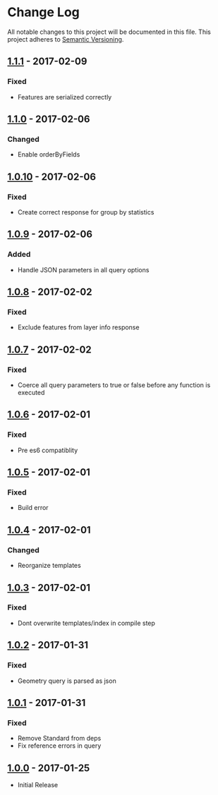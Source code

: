 # Change Log
All notable changes to this project will be documented in this file.
This project adheres to [Semantic Versioning](http://semver.org/).

## [1.1.1] - 2017-02-09
### Fixed
* Features are serialized correctly

## [1.1.0] - 2017-02-06
### Changed
* Enable orderByFields

## [1.0.10] - 2017-02-06
### Fixed
* Create correct response for group by statistics

## [1.0.9] - 2017-02-06
### Added
* Handle JSON parameters in all query options

## [1.0.8] - 2017-02-02
### Fixed
* Exclude features from layer info response

## [1.0.7] - 2017-02-02
### Fixed
* Coerce all query parameters to true or false before any function is executed

## [1.0.6] - 2017-02-01
### Fixed
* Pre es6 compatiblity

## [1.0.5] - 2017-02-01
### Fixed
* Build error

## [1.0.4] - 2017-02-01
### Changed
* Reorganize templates

## [1.0.3] - 2017-02-01
### Fixed
* Dont overwrite templates/index in compile step

## [1.0.2] - 2017-01-31
### Fixed
* Geometry query is parsed as json

## [1.0.1] - 2017-01-31
### Fixed
* Remove Standard from deps
* Fix reference errors in query

## [1.0.0] - 2017-01-25
* Initial Release

[1.1.1]: https://github.com/featureserver/featureserver/compare/v1.1.0..v1.1.1
[1.1.0]: https://github.com/featureserver/featureserver/compare/v1.0.10..v1.1.0
[1.0.10]: https://github.com/featureserver/featureserver/compare/v1.0.9..v1.0.10
[1.0.9]: https://github.com/featureserver/featureserver/compare/v1.0.8..v1.0.9
[1.0.8]: https://github.com/featureserver/featureserver/compare/v1.0.7..v1.0.8
[1.0.7]: https://github.com/featureserver/featureserver/compare/v1.0.6..v1.0.7
[1.0.6]: https://github.com/featureserver/featureserver/compare/v1.0.5..v1.0.6
[1.0.5]: https://github.com/featureserver/featureserver/compare/v1.0.4..v1.0.5
[1.0.4]: https://github.com/featureserver/featureserver/compare/v1.0.3..v1.0.4
[1.0.3]: https://github.com/featureserver/featureserver/compare/v1.0.2..v1.0.3
[1.0.2]: https://github.com/featureserver/featureserver/compare/v1.0.1..v1.0.2
[1.0.1]: https://github.com/featureserver/featureserver/compare/v1.0.0..v1.0.1
[1.0.0]: https://github.com/featureserver/featureserver/releases/tag/v1.0.0
